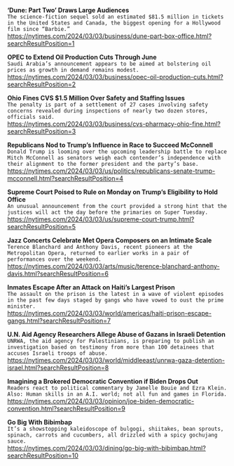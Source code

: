 **‘Dune: Part Two’ Draws Large Audiences**\
`The science-fiction sequel sold an estimated $81.5 million in tickets in the United States and Canada, the biggest opening for a Hollywood film since “Barbie.”`\
https://nytimes.com/2024/03/03/business/dune-part-box-office.html?searchResultPosition=1

**OPEC to Extend Oil Production Cuts Through June**\
`Saudi Arabia’s announcement appears to be aimed at bolstering oil prices as growth in demand remains modest.`\
https://nytimes.com/2024/03/03/business/opec-oil-production-cuts.html?searchResultPosition=2

**Ohio Fines CVS $1.5 Million Over Safety and Staffing Issues**\
`The penalty is part of a settlement of 27 cases involving safety concerns revealed during inspections of nearly two dozen stores, officials said.`\
https://nytimes.com/2024/03/03/business/cvs-pharmacy-ohio-fine.html?searchResultPosition=3

**Republicans Nod to Trump’s Influence in Race to Succeed McConnell**\
`Donald Trump is looming over the upcoming leadership battle to replace Mitch McConnell as senators weigh each contender’s independence with their alignment to the former president and the party’s base.`\
https://nytimes.com/2024/03/03/us/politics/republicans-senate-trump-mcconnell.html?searchResultPosition=4

**Supreme Court Poised to Rule on Monday on Trump’s Eligibility to Hold Office**\
`An unusual announcement from the court provided a strong hint that the justices will act the day before the primaries on Super Tuesday.`\
https://nytimes.com/2024/03/03/us/supreme-court-trump.html?searchResultPosition=5

**Jazz Concerts Celebrate Met Opera Composers on an Intimate Scale**\
`Terence Blanchard and Anthony Davis, recent pioneers at the Metropolitan Opera, returned to earlier works in a pair of performances over the weekend.`\
https://nytimes.com/2024/03/03/arts/music/terence-blanchard-anthony-davis.html?searchResultPosition=6

**Inmates Escape After an Attack on Haiti’s Largest Prison**\
`The assault on the prison is the latest in a wave of violent episodes in the past few days staged by gangs who have vowed to oust the prime minister.`\
https://nytimes.com/2024/03/03/world/americas/haiti-prison-escape-gangs.html?searchResultPosition=7

**U.N. Aid Agency Researchers Allege Abuse of Gazans in Israeli Detention**\
`UNRWA, the aid agency for Palestinians, is preparing to publish an investigation based on testimony from more than 100 detainees that accuses Israeli troops of abuse.`\
https://nytimes.com/2024/03/03/world/middleeast/unrwa-gaza-detention-israel.html?searchResultPosition=8

**Imagining a Brokered Democratic Convention if Biden Drops Out**\
`Readers react to political commentary by Jamelle Bouie and Ezra Klein. Also: Human skills in an A.I. world; not all fun and games in Florida.`\
https://nytimes.com/2024/03/03/opinion/joe-biden-democratic-convention.html?searchResultPosition=9

**Go Big With Bibimbap**\
`It’s a showstopping kaleidoscope of bulgogi, shiitakes, bean sprouts, spinach, carrots and cucumbers, all drizzled with a spicy gochujang sauce.`\
https://nytimes.com/2024/03/03/dining/go-big-with-bibimbap.html?searchResultPosition=10

